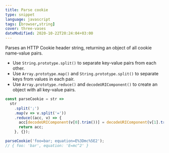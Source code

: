 ```yaml
---
title: Parse cookie
type: snippet
language: javascript
tags: [browser,string]
cover: three-vases
dateModified: 2020-10-22T20:24:04+03:00
---
```


Parses an HTTP Cookie header string, returning an object of all cookie name-value pairs.

- Use `String.prototype.split()` to separate key-value pairs from each other.
- Use `Array.prototype.map()` and `String.prototype.split()` to separate keys from values in each pair.
- Use `Array.prototype.reduce()` and `decodeURIComponent()` to create an object with all key-value pairs.

```js
const parseCookie = str =>
  str
    .split(';')
    .map(v => v.split('='))
    .reduce((acc, v) => {
      acc[decodeURIComponent(v[0].trim())] = decodeURIComponent(v[1].trim());
      return acc;
    }, {});
```

```js
parseCookie('foo=bar; equation=E%3Dmc%5E2');
// { foo: 'bar', equation: 'E=mc^2' }
```
